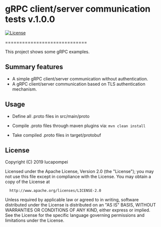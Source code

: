 # gRPC client/server communication tests v.1.0.0

[![License](https://img.shields.io/badge/License-Apache%202.0-blue.svg)](https://opensource.org/licenses/Apache-2.0)

=============================

This project shows some gRPC examples.


Summary features
-------

- A simple gRPC client/server communication without authentication.
- A gRPC client/server communication based on TLS authentication mechanism.


Usage
-------


- Define all .proto files in src/main/proto

- Compile .proto files through maven plugins via: `mvn clean install`

- Take compiled .proto files in target/protobuf


License
-------

  Copyright (C) 2019 lucapompei
 
  Licensed under the Apache License, Version 2.0 (the "License");
  you may not use this file except in compliance with the License.
  You may obtain a copy of the License at
 
      http://www.apache.org/licenses/LICENSE-2.0
 
  Unless required by applicable law or agreed to in writing, software
  distributed under the License is distributed on an "AS IS" BASIS,
  WITHOUT WARRANTIES OR CONDITIONS OF ANY KIND, either express or implied.
  See the License for the specific language governing permissions and
  limitations under the License.
